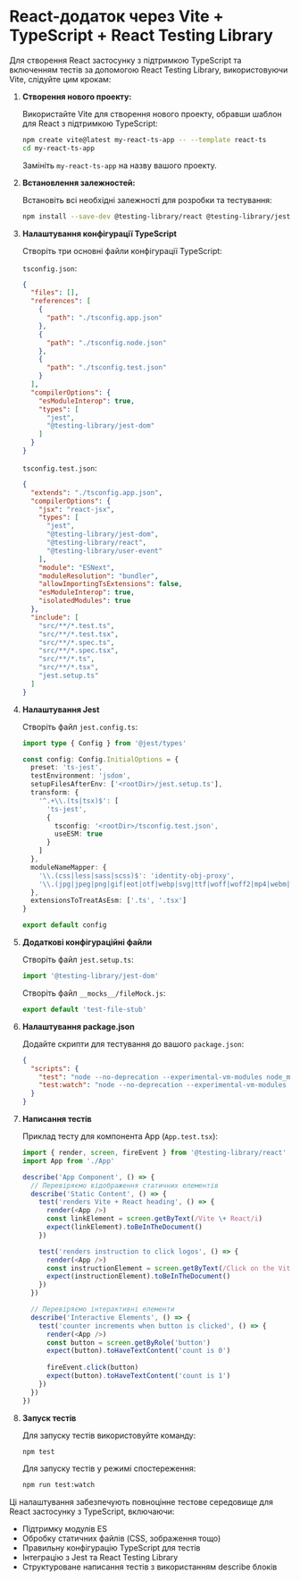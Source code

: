 # React-додаток через Vite + TypeScript + React Testing Library

Для створення React застосунку з підтримкою TypeScript та включенням тестів за допомогою React Testing Library,
використовуючи Vite, слідуйте цим крокам:

1. **Створення нового проекту:**

   Використайте Vite для створення нового проекту, обравши шаблон для React з підтримкою TypeScript:

   ```bash
   npm create vite@latest my-react-ts-app -- --template react-ts
   cd my-react-ts-app
   ```

   Замініть `my-react-ts-app` на назву вашого проекту.

2. **Встановлення залежностей:**

   Встановіть всі необхідні залежності для розробки та тестування:

   ```bash
   npm install --save-dev @testing-library/react @testing-library/jest-dom @testing-library/user-event jest jest-environment-jsdom ts-jest ts-node @types/jest @types/testing-library__jest-dom identity-obj-proxy
   ```

3. **Налаштування конфігурації TypeScript**

   Створіть три основні файли конфігурації TypeScript:

   `tsconfig.json`:
   ```json
   {
     "files": [],
     "references": [
       {
         "path": "./tsconfig.app.json"
       },
       {
         "path": "./tsconfig.node.json"
       },
       {
         "path": "./tsconfig.test.json"
       }
     ],
     "compilerOptions": {
       "esModuleInterop": true,
       "types": [
         "jest",
         "@testing-library/jest-dom"
       ]
     }
   }
   ```

   `tsconfig.test.json`:
   ```json
   {
     "extends": "./tsconfig.app.json",
     "compilerOptions": {
       "jsx": "react-jsx",
       "types": [
         "jest",
         "@testing-library/jest-dom",
         "@testing-library/react",
         "@testing-library/user-event"
       ],
       "module": "ESNext",
       "moduleResolution": "bundler",
       "allowImportingTsExtensions": false,
       "esModuleInterop": true,
       "isolatedModules": true
     },
     "include": [
       "src/**/*.test.ts",
       "src/**/*.test.tsx",
       "src/**/*.spec.ts",
       "src/**/*.spec.tsx",
       "src/**/*.ts",
       "src/**/*.tsx",
       "jest.setup.ts"
     ]
   }
   ```

4. **Налаштування Jest**

   Створіть файл `jest.config.ts`:
   ```typescript
   import type { Config } from '@jest/types'

   const config: Config.InitialOptions = {
     preset: 'ts-jest',
     testEnvironment: 'jsdom',
     setupFilesAfterEnv: ['<rootDir>/jest.setup.ts'],
     transform: {
       '^.+\\.(ts|tsx)$': [
         'ts-jest',
         {
           tsconfig: '<rootDir>/tsconfig.test.json',
           useESM: true
         }
       ]
     },
     moduleNameMapper: {
       '\\.(css|less|sass|scss)$': 'identity-obj-proxy',
       '\\.(jpg|jpeg|png|gif|eot|otf|webp|svg|ttf|woff|woff2|mp4|webm|wav|mp3|m4a|aac|oga)$': '<rootDir>/__mocks__/fileMock.js'
     },
     extensionsToTreatAsEsm: ['.ts', '.tsx']
   }

   export default config
   ```

5. **Додаткові конфігураційні файли**

   Створіть файл `jest.setup.ts`:
   ```typescript
   import '@testing-library/jest-dom'
   ```

   Створіть файл `__mocks__/fileMock.js`:
   ```javascript
   export default 'test-file-stub'
   ```

6. **Налаштування package.json**

   Додайте скрипти для тестування до вашого `package.json`:
   ```json
   {
     "scripts": {
       "test": "node --no-deprecation --experimental-vm-modules node_modules/jest/bin/jest.js",
       "test:watch": "node --no-deprecation --experimental-vm-modules node_modules/jest/bin/jest.js --watch"
     }
   }
   ```

7. **Написання тестів**

   Приклад тесту для компонента App (`App.test.tsx`):
   ```typescript
   import { render, screen, fireEvent } from '@testing-library/react'
   import App from './App'

   describe('App Component', () => {
     // Перевіряємо відображення статичних елементів
     describe('Static Content', () => {
       test('renders Vite + React heading', () => {
         render(<App />)
         const linkElement = screen.getByText(/Vite \+ React/i)
         expect(linkElement).toBeInTheDocument()
       })

       test('renders instruction to click logos', () => {
         render(<App />)
         const instructionElement = screen.getByText(/Click on the Vite and React logos to learn more/i)
         expect(instructionElement).toBeInTheDocument()
       })
     })

     // Перевіряємо інтерактивні елементи
     describe('Interactive Elements', () => {
       test('counter increments when button is clicked', () => {
         render(<App />)
         const button = screen.getByRole('button')
         expect(button).toHaveTextContent('count is 0')
         
         fireEvent.click(button)
         expect(button).toHaveTextContent('count is 1')
       })
     })
   })
   ```

8. **Запуск тестів**

   Для запуску тестів використовуйте команду:
   ```bash
   npm test
   ```

   Для запуску тестів у режимі спостереження:
   ```bash
   npm run test:watch
   ```

Ці налаштування забезпечують повноцінне тестове середовище для React застосунку з TypeScript, включаючи:

- Підтримку модулів ES
- Обробку статичних файлів (CSS, зображення тощо)
- Правильну конфігурацію TypeScript для тестів
- Інтеграцію з Jest та React Testing Library
- Структуроване написання тестів з використанням describe блоків

